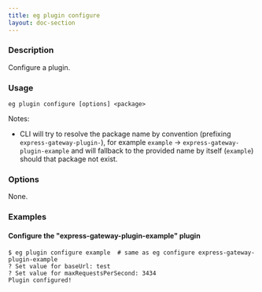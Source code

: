 ```yaml
---
title: eg plugin configure
layout: doc-section
---
```


### Description
Configure a plugin.
### Usage
```shell
eg plugin configure [options] <package>
```
Notes:
- CLI will try to resolve the package name by convention (prefixing `express-gateway-plugin-`), for example `example` -> `express-gateway-plugin-example` and will fallback to the provided name by itself (`example`) should that package not exist.
### Options
None.
### Examples
#### Configure the "express-gateway-plugin-example" plugin
```shell
$ eg plugin configure example  # same as eg configure express-gateway-plugin-example
? Set value for baseUrl: test
? Set value for maxRequestsPerSecond: 3434
Plugin configured!
```
